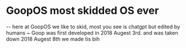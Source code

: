 # GoopOS most skidded OS ever
-- here at GoopOS we like to skid, most you see is chatgpt but edited by humans
~ Goop was first developed in 2018 Augest 3rd. and was taken down 2018 Augest 8th
we made tis bih
